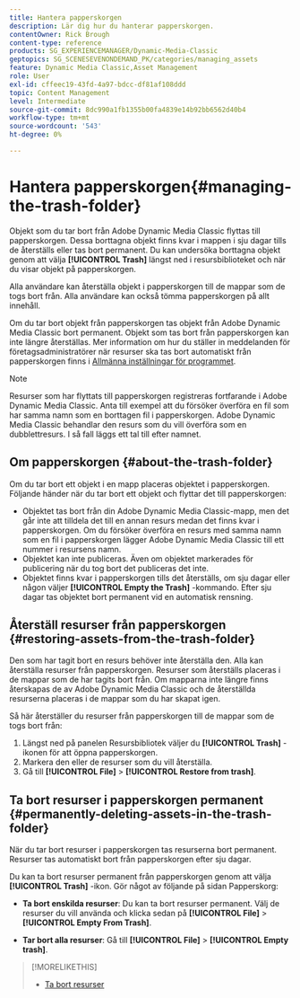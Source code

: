 ```yaml
---
title: Hantera papperskorgen
description: Lär dig hur du hanterar papperskorgen.
contentOwner: Rick Brough
content-type: reference
products: SG_EXPERIENCEMANAGER/Dynamic-Media-Classic
geptopics: SG_SCENESEVENONDEMAND_PK/categories/managing_assets
feature: Dynamic Media Classic,Asset Management
role: User
exl-id: cffeec19-43fd-4a97-bdcc-df81af108ddd
topic: Content Management
level: Intermediate
source-git-commit: 8dc990a1fb1355b00fa4839e14b92bb6562d40b4
workflow-type: tm+mt
source-wordcount: '543'
ht-degree: 0%

---
```


# Hantera papperskorgen{#managing-the-trash-folder}

Objekt som du tar bort från Adobe Dynamic Media Classic flyttas till papperskorgen. Dessa borttagna objekt finns kvar i mappen i sju dagar tills de återställs eller tas bort permanent. Du kan undersöka borttagna objekt genom att välja **[!UICONTROL Trash]** längst ned i resursbiblioteket och när du visar objekt på papperskorgen.

Alla användare kan återställa objekt i papperskorgen till de mappar som de togs bort från. Alla användare kan också tömma papperskorgen på allt innehåll.

Om du tar bort objekt från papperskorgen tas objekt från Adobe Dynamic Media Classic bort permanent. Objekt som tas bort från papperskorgen kan inte längre återställas. Mer information om hur du ställer in meddelanden för företagsadministratörer när resurser ska tas bort automatiskt från papperskorgen finns i [Allmänna inställningar för programmet](application-setup.md#general_settings).

>[!NOTE]
>
>Resurser som har flyttats till papperskorgen registreras fortfarande i Adobe Dynamic Media Classic. Anta till exempel att du försöker överföra en fil som har samma namn som en borttagen fil i papperskorgen. Adobe Dynamic Media Classic behandlar den resurs som du vill överföra som en dubblettresurs. I så fall läggs ett tal till efter namnet.

## Om papperskorgen {#about-the-trash-folder}

Om du tar bort ett objekt i en mapp placeras objektet i papperskorgen. Följande händer när du tar bort ett objekt och flyttar det till papperskorgen:

* Objektet tas bort från din Adobe Dynamic Media Classic-mapp, men det går inte att tilldela det till en annan resurs medan det finns kvar i papperskorgen. Om du försöker överföra en resurs med samma namn som en fil i papperskorgen lägger Adobe Dynamic Media Classic till ett nummer i resursens namn.
* Objektet kan inte publiceras. Även om objektet markerades för publicering när du tog bort det publiceras det inte.
* Objektet finns kvar i papperskorgen tills det återställs, om sju dagar eller någon väljer **[!UICONTROL Empty the Trash]** -kommando. Efter sju dagar tas objektet bort permanent vid en automatisk rensning.

## Återställ resurser från papperskorgen {#restoring-assets-from-the-trash-folder}

Den som har tagit bort en resurs behöver inte återställa den. Alla kan återställa resurser från papperskorgen. Resurser som återställs placeras i de mappar som de har tagits bort från. Om mapparna inte längre finns återskapas de av Adobe Dynamic Media Classic och de återställda resurserna placeras i de mappar som du har skapat igen.

Så här återställer du resurser från papperskorgen till de mappar som de togs bort från:

1. Längst ned på panelen Resursbibliotek väljer du **[!UICONTROL Trash]** -ikonen för att öppna papperskorgen.
1. Markera den eller de resurser som du vill återställa.
1. Gå till **[!UICONTROL File]** > **[!UICONTROL Restore from trash]**.

## Ta bort resurser i papperskorgen permanent {#permanently-deleting-assets-in-the-trash-folder}

När du tar bort resurser i papperskorgen tas resurserna bort permanent. Resurser tas automatiskt bort från papperskorgen efter sju dagar.

Du kan ta bort resurser permanent från papperskorgen genom att välja **[!UICONTROL Trash]** -ikon. Gör något av följande på sidan Papperskorg:

* **Ta bort enskilda resurser**: Du kan ta bort resurser permanent. Välj de resurser du vill använda och klicka sedan på **[!UICONTROL File]** > **[!UICONTROL Empty From Trash]**.

* **Tar bort alla resurser**: Gå till **[!UICONTROL File]** > **[!UICONTROL Empty trash]**.

>[!MORELIKETHIS]
>
>* [Ta bort resurser](moving-renaming-deleting-assets.md#delete_assets)
